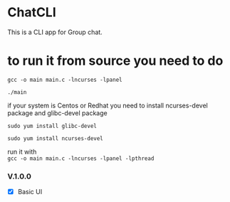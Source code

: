 # ChatCLI
This is a CLI app for Group chat.


# to run it from source you need to do
```gcc -o main main.c -lncurses -lpanel```  

```./main```


if your system is Centos or Redhat you need to install ncurses-devel package and glibc-devel package

```sudo yum install glibc-devel```

```sudo yum install ncurses-devel```

run it with  
```gcc -o main main.c -lncurses -lpanel -lpthread```
### V.1.0.0
- [x] Basic UI